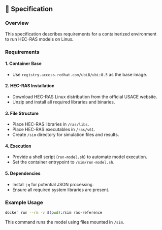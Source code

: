 ## 📝 Specification

### Overview
This specification describes requirements for a containerized environment to run HEC-RAS models on Linux.

### Requirements

#### 1. Container Base
- Use `registry.access.redhat.com/ubi8/ubi:8.5` as the base image.

#### 2. HEC-RAS Installation
- Download HEC-RAS Linux distribution from the official USACE website.
- Unzip and install all required libraries and binaries.

#### 3. File Structure
- Place HEC-RAS libraries in `/ras/libs`.
- Place HEC-RAS executables in `/ras/v61`.
- Create `/sim` directory for simulation files and results.

#### 4. Execution
- Provide a shell script (`run-model.sh`) to automate model execution.
- Set the container entrypoint to `/sim/run-model.sh`.

#### 5. Dependencies
- Install `jq` for potential JSON processing.
- Ensure all required system libraries are present.

### Example Usage
```bash
docker run --rm -v $(pwd):/sim ras-reference
```
This command runs the model using files mounted in `/sim`.